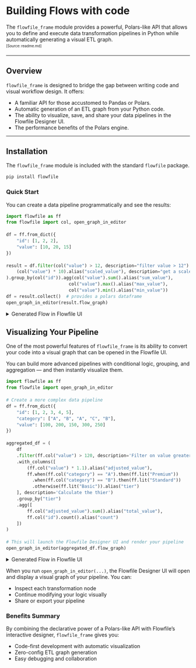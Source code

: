 # Building Flows with code

The `flowfile_frame` module provides a powerful, Polars-like API that allows you to define and execute data transformation pipelines in Python while automatically generating a visual ETL graph.  
<sub><sup>[Source: readme.md]</sup></sub>

---

## Overview

`flowfile_frame` is designed to bridge the gap between writing code and visual workflow design. It offers:

- A familiar API for those accustomed to Pandas or Polars.  
- Automatic generation of an ETL graph from your Python code.  
- The ability to visualize, save, and share your data pipelines in the Flowfile Designer UI.  
- The performance benefits of the Polars engine.  

---

## Installation

The `flowfile_frame` module is included with the standard `flowfile` package.

```bash
pip install flowfile
```

### Quick Start
You can create a data pipeline programmatically and see the results:


```python
import flowfile as ff
from flowfile import col, open_graph_in_editor

df = ff.from_dict({
    "id": [1, 2, 2],
    "value": [10, 20, 15]
})

result = df.filter(col("value") > 12, description="filter value > 12").with_columns(
    (col("value") * 10).alias("scaled_value"), description="get a scaled value"
).group_by(col("id")).agg(col("value").sum().alias("sum_value"),
                        col("value").max().alias("max_value"),
                        col("value").min().alias("min_value"))
df = result.collect()  # provides a polars dataframe
open_graph_in_editor(result.flow_graph)
```
<details markdown="1">
<summary>Generated Flow in Flowfile UI</summary>

![Created flow](../../../assets/images/guides/code_to_flow/code_to_flow.png)
</details>

## Visualizing Your Pipeline

One of the most powerful features of `flowfile_frame` is its ability to convert your code into a visual graph that can be opened in the Flowfile UI.

You can build more advanced pipelines with conditional logic, grouping, and aggregation — and then instantly visualize them.

```python
import flowfile as ff
from flowfile import open_graph_in_editor

# Create a more complex data pipeline
df = ff.from_dict({
    "id": [1, 2, 3, 4, 5],
    "category": ["A", "B", "A", "C", "B"],
    "value": [100, 200, 150, 300, 250]
})

aggregated_df = (
    df
    .filter(ff.col("value") > 120, description='Filter on value greater then 120')
    .with_columns([
        (ff.col("value") * 1.1).alias("adjusted_value"),
        ff.when(ff.col("category") == "A").then(ff.lit("Premium"))
          .when(ff.col("category") == "B").then(ff.lit("Standard"))
          .otherwise(ff.lit("Basic")).alias("tier")
    ], description='Calculate the thier')
    .group_by("tier")
    .agg([
        ff.col("adjusted_value").sum().alias("total_value"),
        ff.col("id").count().alias("count")
    ])
)

# This will launch the Flowfile Designer UI and render your pipeline
open_graph_in_editor(aggregated_df.flow_graph)
```
<details markdown="1">
<summary>Generated Flow in Flowfile UI</summary>

![Created flow](../../../assets/images/guides/code_to_flow/code_to_flow_2.png)
</details>

When you run `open_graph_in_editor(...)`, the Flowfile Designer UI will open and display a visual graph of your pipeline. You can:

* Inspect each transformation node
* Continue modifying your logic visually
* Share or export your pipeline

### Benefits Summary
By combining the declarative power of a Polars-like API with Flowfile’s interactive designer, `flowfile_frame` gives you:

* Code-first development with automatic visualization
* Zero-config ETL graph generation
* Easy debugging and collaboration